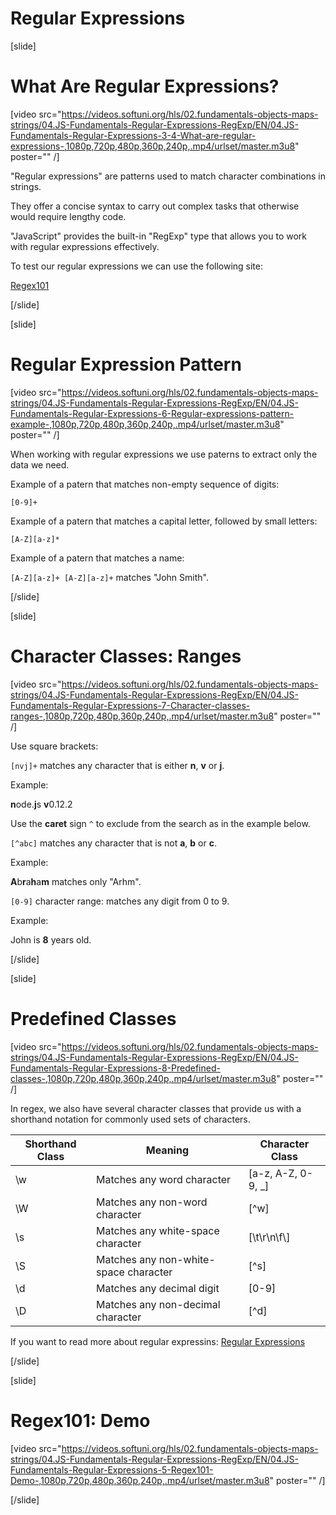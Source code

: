 # Regular Expressions

[slide]
# What Are Regular Expressions?

[video src="https://videos.softuni.org/hls/02.fundamentals-objects-maps-strings/04.JS-Fundamentals-Regular-Expressions-RegExp/EN/04.JS-Fundamentals-Regular-Expressions-3-4-What-are-regular-expressions-,1080p,720p,480p,360p,240p,.mp4/urlset/master.m3u8" poster="" /]

"Regular expressions" are patterns used to match character combinations in strings.

They offer a concise syntax to carry out complex tasks that otherwise would require lengthy code.

"JavaScript" provides the built-in "RegExp" type that allows you to work with regular expressions effectively.

To test our regular expressions we can use the following site:

[Regex101](www.regex101.com)

[/slide]

[slide]
# Regular Expression Pattern

[video src="https://videos.softuni.org/hls/02.fundamentals-objects-maps-strings/04.JS-Fundamentals-Regular-Expressions-RegExp/EN/04.JS-Fundamentals-Regular-Expressions-6-Regular-expressions-pattern-example-,1080p,720p,480p,360p,240p,.mp4/urlset/master.m3u8" poster="" /]

When working with regular expressions we use paterns to extract only the data we need.

Example of a patern that matches non-empty sequence of digits:

`[0-9]+`

Example of a patern that matches a capital letter, followed by small letters:

`[A-Z][a-z]*`

Example of a patern that matches a name:

`[A-Z][a-z]+ [A-Z][a-z]+` matches "John Smith".

[/slide]

[slide]
# Character Classes: Ranges


[video src="https://videos.softuni.org/hls/02.fundamentals-objects-maps-strings/04.JS-Fundamentals-Regular-Expressions-RegExp/EN/04.JS-Fundamentals-Regular-Expressions-7-Character-classes-ranges-,1080p,720p,480p,360p,240p,.mp4/urlset/master.m3u8" poster="" /]

Use square brackets:

`[nvj]+` matches any character that is either **n**, **v** or **j**.

Example:

**n**ode.**j**s **v**0.12.2

Use the **caret** sign `^` to exclude from the search as in the example below.

`[^abc]` matches any character that is not **a**, **b** or **c**.

Example:

**A**b**r**a**h**a**m** matches only "Arhm".

`[0-9]` character range: matches any digit from 0 to 9.

Example:

John is **8** years old.

[/slide]

[slide]
# Predefined Classes


[video src="https://videos.softuni.org/hls/02.fundamentals-objects-maps-strings/04.JS-Fundamentals-Regular-Expressions-RegExp/EN/04.JS-Fundamentals-Regular-Expressions-8-Predefined-classes-,1080p,720p,480p,360p,240p,.mp4/urlset/master.m3u8" poster="" /]

In regex, we also have several character classes that provide us with a shorthand notation for commonly used sets of characters.

| **Shorthand Class** | **Meaning** | **Character Class** |
| --- | --- | --- |
| \w | Matches any word character | \[a\-z\, A\-Z\, 0\-9\, \_\] |
| \W | Matches any non\-word character | \[\^w\] |
| \s | Matches any white\-space character | \[\\t\\r\\n\\f\\] |
| \S | Matches any non\-white\-space character | \[\^s\] |
| \d | Matches any decimal digit | \[0\-9\] |
| \D | Matches any non-decimal character | \[\^d\] |

If you want to read more about regular expressins: [Regular Expressions](https://www.regular-expressions.info/)

[/slide]

[slide]
# Regex101: Demo

[video src="https://videos.softuni.org/hls/02.fundamentals-objects-maps-strings/04.JS-Fundamentals-Regular-Expressions-RegExp/EN/04.JS-Fundamentals-Regular-Expressions-5-Regex101-Demo-,1080p,720p,480p,360p,240p,.mp4/urlset/master.m3u8" poster="" /]

[/slide]